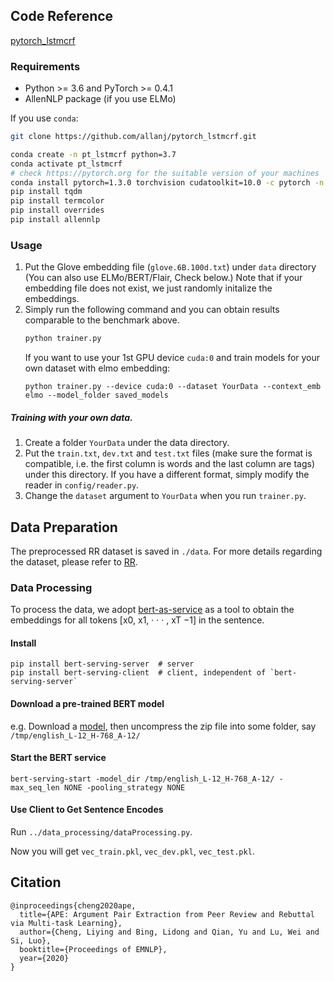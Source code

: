 ## Code Reference
[pytorch_lstmcrf](https://github.com/allanj/pytorch_lstmcrf)

### Requirements
* Python >= 3.6 and PyTorch >= 0.4.1
* AllenNLP package (if you use ELMo)

If you use `conda`:

```bash
git clone https://github.com/allanj/pytorch_lstmcrf.git

conda create -n pt_lstmcrf python=3.7
conda activate pt_lstmcrf
# check https://pytorch.org for the suitable version of your machines
conda install pytorch=1.3.0 torchvision cudatoolkit=10.0 -c pytorch -n pt_lstmcrf
pip install tqdm
pip install termcolor
pip install overrides
pip install allennlp
```

### Usage
1. Put the Glove embedding file (`glove.6B.100d.txt`) under `data` directory (You can also use ELMo/BERT/Flair, Check below.) Note that if your embedding file does not exist, we just randomly initalize the embeddings.
2. Simply run the following command and you can obtain results comparable to the benchmark above.
    ```bash
    python trainer.py
    ```
    If you want to use your 1st GPU device `cuda:0` and train models for your own dataset with elmo embedding:
    ```
    python trainer.py --device cuda:0 --dataset YourData --context_emb elmo --model_folder saved_models
    ```

##### Training with your own data. 
1. Create a folder `YourData` under the data directory. 
2. Put the `train.txt`, `dev.txt` and `test.txt` files (make sure the format is compatible, i.e. the first column is words and the last column are tags) under this directory.  If you have a different format, simply modify the reader in `config/reader.py`. 
3. Change the `dataset` argument to `YourData` when you run `trainer.py`. 

## Data Preparation
The preprocessed RR dataset is saved in `./data`. For more details regarding the dataset, please refer to [RR](https://github.com/LiyingCheng95/ArgumentPairExtraction/tree/master/data).

### Data Processing
To process the data, we adopt [bert-as-service](https://github.com/hanxiao/bert-as-service) as a tool to obtain the embeddings for all tokens [x0, x1, · · · , xT −1] in the sentence.

#### Install
```
pip install bert-serving-server  # server
pip install bert-serving-client  # client, independent of `bert-serving-server`
```

#### Download a pre-trained BERT model
e.g. Download a [model](https://storage.googleapis.com/bert_models/2018_10_18/cased_L-12_H-768_A-12.zip), then uncompress the zip file into some folder, say ```/tmp/english_L-12_H-768_A-12/```

#### Start the BERT service
```bert-serving-start -model_dir /tmp/english_L-12_H-768_A-12/ -max_seq_len NONE -pooling_strategy NONE```

#### Use Client to Get Sentence Encodes
Run ```../data_processing/dataProcessing.py```.

Now you will get ```vec_train.pkl```, ```vec_dev.pkl```, ```vec_test.pkl```.


## Citation
```
@inproceedings{cheng2020ape,
  title={APE: Argument Pair Extraction from Peer Review and Rebuttal via Multi-task Learning},
  author={Cheng, Liying and Bing, Lidong and Qian, Yu and Lu, Wei and Si, Luo},
  booktitle={Proceedings of EMNLP},
  year={2020}
}
```

